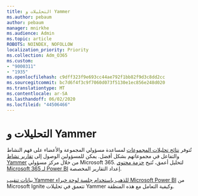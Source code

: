 ```yaml
---
title: التحليلات و Yammer
ms.author: pebaum
author: pebaum
manager: mnirkhe
ms.audience: Admin
ms.topic: article
ROBOTS: NOINDEX, NOFOLLOW
localization_priority: Priority
ms.collection: Adm_O365
ms.custom:
- "9000311"
- "1935"
ms.openlocfilehash: c9dff323f9e693cc44ae792f1bb82f9d3c8dd2cc
ms.sourcegitcommit: bc7d6f4f3c9f7060d073f5130e1ec856e248d020
ms.translationtype: MT
ms.contentlocale: ar-SA
ms.lasthandoff: 06/02/2020
ms.locfileid: "44506466"
---
```

# <a name="analytics-and-yammer"></a>التحليلات و Yammer

تُتوفر [نتائج تحليلات المجموعات](https://support.office.com/article/view-group-insights-in-yammer-73f9fa6d-d442-4f25-9194-d5317c9328ab) لمساعدة مسؤولي المجموعة والأعضاء على فهم النشاط والتفاعل في مجموعاتهم بشكل أفضل. يمكن للمسؤولين الوصول إلى [تقارير نشاط Yammer](https://docs.microsoft.com/microsoft-365/admin/activity-reports/yammer-activity-report) من خلال مركز مسؤولي Microsoft 365. لتحليل أعمق، تُتيح [حزمة محتوى Microsoft 365 لـ Power BI](https://docs.microsoft.com/microsoft-365/admin/usage-analytics/enable-usage-analytics) إعداد التقارير المخصصة.

[بيانات تنقيب Yammer للذهب باستخدام جلسة لوحة خبراء Microsoft Power BI](https://aka.ms/MiningYammerDataIgnite2017) من Microsoft Ignite تتعمق في تحليلات Yammer وكيفية التعامل مع هذه المنطقة.
